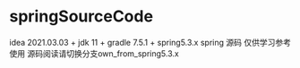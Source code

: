 # springSourceCode
idea 2021.03.03 + jdk 11 + gradle 7.5.1 + spring5.3.x
spring 源码 仅供学习参考使用
源码阅读请切换分支own_from_spring5.3.x
